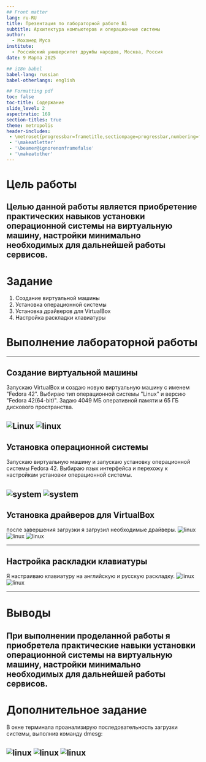 ```yaml
---
## Front matter
lang: ru-RU
title: Презентация по лабораторной работе №1
subtitle: Архитектура компьютеров и операционные системы
author:
  - Мохамед Муса
institute:
  - Российский университет дружбы народов, Москва, Россия
date: 9 Марта 2025

## i18n babel
babel-lang: russian
babel-otherlangs: english

## Formatting pdf
toc: false
toc-title: Содержание
slide_level: 2
aspectratio: 169
section-titles: true
theme: metropolis
header-includes:
 - \metroset{progressbar=frametitle,sectionpage=progressbar,numbering=fraction}
 - '\makeatletter'
 - '\beamer@ignorenonframefalse'
 - '\makeatother'
---
```


# Цель работы

Целью данной работы является приобретение практических навыков установки операционной системы на виртуальную машину, настройки минимально необходимых для дальнейшей работы сервисов.
---
# Задание

1. Создание виртуальной машины
2. Установка операционной системы
3. Установка драйверов для VirtualBox
4. Настройка раскладки клавиатуры

# Выполнение лабораторной работы
---
## Создание виртуальной машины

Запускаю VirtualBox и создаю новую виртуальную машину с именем "Fedora 42". Выбираю тип операционной системы "Linux" и версию "Fedora 42(64-bit)". Задаю 4049 МБ оперативной памяти и 65 ГБ дискового пространства.

![Linux](images/lab1-1.png)
![linux](images/lab1-2.png)
---
## Установка операционной системы

Запускаю виртуальную машину и запускаю установку операционной системы Fedora 42. Выбираю язык интерфейса и перехожу к настройкам установки операционной системы.

![system](images/lab1-3.png)
![system](images/lab1-4.png)
---
## Установка драйверов для VirtualBox

после завершения загрузки я загрузил необходимые драйверы.
![linux](images/lab1-5.png)
![linux](images/lab1-6.png)
![linux](images/lab1-7.png)

---
## Настройка раскладки клавиатуры

Я настраиваю клавиатуру на английскую и русскую раскладку.
![linux](images/lab1-10.png)
![linux](images/lab1-11.png)


---

# Выводы

При выполнении проделанной работы я приобретела практические навыки установки операционной системы на виртуальную машину, настройки минимально необходимых для дальнейшей работы сервисов.
---

# Дополнительное задание

В окне терминала проанализирую последовательность загрузки системы, выполнив команду dmesg:

![linux](images/lab1-8.png)
![linux](images/lab1-9.png)
![linux](images/lab1-10.png)
---